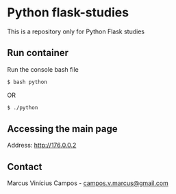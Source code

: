 # Python flask-studies

This is a repository only for Python Flask studies

## Run container

Run the console bash file

```bash
$ bash python
```

OR

```bash
$ ./python
```
## Accessing the main page

Address: http://176.0.0.2

## Contact

Marcus Vinícius Campos - campos.v.marcus@gmail.com